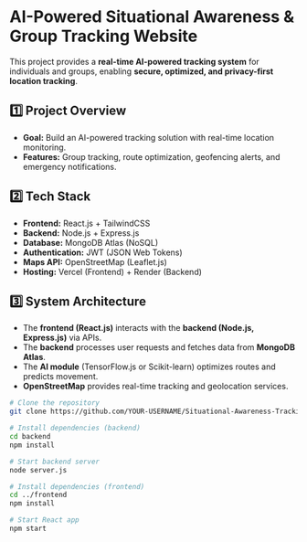 # AI-Powered Situational Awareness & Group Tracking Website

This project provides a **real-time AI-powered tracking system** for individuals and groups, enabling **secure, optimized, and privacy-first location tracking**.

## 1️⃣ Project Overview
- **Goal:** Build an AI-powered tracking solution with real-time location monitoring.
- **Features:** Group tracking, route optimization, geofencing alerts, and emergency notifications.

## 2️⃣ Tech Stack
- **Frontend:** React.js + TailwindCSS
- **Backend:** Node.js + Express.js
- **Database:** MongoDB Atlas (NoSQL)
- **Authentication:** JWT (JSON Web Tokens)
- **Maps API:** OpenStreetMap (Leaflet.js)
- **Hosting:** Vercel (Frontend) + Render (Backend)

## 3️⃣ System Architecture
- The **frontend (React.js)** interacts with the **backend (Node.js, Express.js)** via APIs.
- The **backend** processes user requests and fetches data from **MongoDB Atlas**.
- The **AI module** (TensorFlow.js or Scikit-learn) optimizes routes and predicts movement.
- **OpenStreetMap** provides real-time tracking and geolocation services.

```bash
# Clone the repository
git clone https://github.com/YOUR-USERNAME/Situational-Awareness-Tracking.git

# Install dependencies (backend)
cd backend
npm install

# Start backend server
node server.js

# Install dependencies (frontend)
cd ../frontend
npm install

# Start React app
npm start
